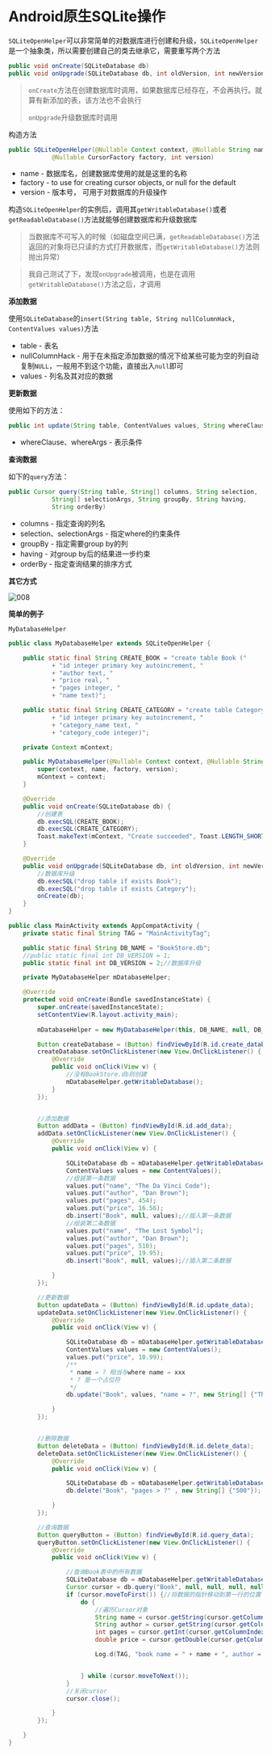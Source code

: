 # Android原生SQLite操作

`SQLiteOpenHelper`可以非常简单的对数据库进行创建和升级，`SQLiteOpenHelper`是一个抽象类，所以需要创建自己的类去继承它，需要重写两个方法

```java
public void onCreate(SQLiteDatabase db)
public void onUpgrade(SQLiteDatabase db, int oldVersion, int newVersion)  
```

> `onCreate`方法在创建数据库时调用，如果数据库已经存在，不会再执行。就算有新添加的表，该方法也不会执行
>
> `onUpgrade`升级数据库时调用

构造方法

```java
public SQLiteOpenHelper(@Nullable Context context, @Nullable String name,
            @Nullable CursorFactory factory, int version)
```

+ name - 数据库名，创建数据库使用的就是这里的名称
+ factory - to use for creating cursor objects, or null for the default
+ version - 版本号， 可用于对数据库的升级操作

构造`SQLiteOpenHelper`的实例后，调用其`getWritableDatabase()`或者`getReadableDatabase()`方法就能够创建数据库和升级数据库

> 当数据库不可写入的时候（如磁盘空间已满，`getReadableDatabase()`方法返回的对象将已只读的方式打开数据库，而`getWritableDatabase()`方法则抛出异常）

> 我自己测试了下，发现`onUpgrade`被调用，也是在调用`getWritableDatabase()`方法之后，才调用



**添加数据**

使用`SQLiteDatabase`的`insert(String table, String nullColumnHack, ContentValues values)`方法

+ table - 表名
+ nullColumnHack - 用于在未指定添加数据的情况下给某些可能为空的列自动复制`NULL`，一般用不到这个功能，直接出入`null`即可
+ values - 列名及其对应的数据



**更新数据**

使用如下的方法：

```java
public int update(String table, ContentValues values, String whereClause, String[] whereArgs)
```

+ whereClause、whereArgs - 表示条件



**查询数据**

如下的`query`方法：

```java
public Cursor query(String table, String[] columns, String selection,
            String[] selectionArgs, String groupBy, String having,
            String orderBy)
```

+ columns - 指定查询的列名
+ selection、selectionArgs - 指定where的约束条件
+ groupBy - 指定需要group by的列
+ having - 对group by后的结果进一步约束
+ orderBy - 指定查询结果的排序方式



**其它方式**

![008](https://github.com/winfredzen/Android-Basic/blob/master/Database%26Cache/images/008.png)



**简单的例子**

`MyDatabaseHelper`

```java
public class MyDatabaseHelper extends SQLiteOpenHelper {

    public static final String CREATE_BOOK = "create table Book ("
            + "id integer primary key autoincrement, "
            + "author text, "
            + "price real, "
            + "pages integer, "
            + "name text)";

    public static final String CREATE_CATEGORY = "create table Category ("
            + "id integer primary key autoincrement, "
            + "category_name text, "
            + "category_code integer)";

    private Context mContext;

    public MyDatabaseHelper(@Nullable Context context, @Nullable String name, @Nullable SQLiteDatabase.CursorFactory factory, int version) {
        super(context, name, factory, version);
        mContext = context;
    }

    @Override
    public void onCreate(SQLiteDatabase db) {
        //创建表
        db.execSQL(CREATE_BOOK);
        db.execSQL(CREATE_CATEGORY);
        Toast.makeText(mContext, "Create succeeded", Toast.LENGTH_SHORT).show();
    }

    @Override
    public void onUpgrade(SQLiteDatabase db, int oldVersion, int newVersion) {
        //数据库升级
        db.execSQL("drop table if exists Book");
        db.execSQL("drop table if exists Category");
        onCreate(db);
    }
}
```

```java
public class MainActivity extends AppCompatActivity {
    private static final String TAG = "MainActivityTag";

    public static final String DB_NAME = "BookStore.db";
    //public static final int DB_VERSION = 1;
    public static final int DB_VERSION = 2;//数据库升级

    private MyDatabaseHelper mDatabaseHelper;

    @Override
    protected void onCreate(Bundle savedInstanceState) {
        super.onCreate(savedInstanceState);
        setContentView(R.layout.activity_main);
        
        mDatabaseHelper = new MyDatabaseHelper(this, DB_NAME, null, DB_VERSION);

        Button createDatabase = (Button) findViewById(R.id.create_database);
        createDatabase.setOnClickListener(new View.OnClickListener() {
            @Override
            public void onClick(View v) {
                //没有BookStore.db则创建
                mDatabaseHelper.getWritableDatabase();
            }
        });


        //添加数据
        Button addData = (Button) findViewById(R.id.add_data);
        addData.setOnClickListener(new View.OnClickListener() {
            @Override
            public void onClick(View v) {

                SQLiteDatabase db = mDatabaseHelper.getWritableDatabase();
                ContentValues values = new ContentValues();
                //组装第一条数据
                values.put("name", "The Da Vinci Code");
                values.put("author", "Dan Brown");
                values.put("pages", 454);
                values.put("price", 16.56);
                db.insert("Book", null, values);//插入第一条数据
                //组装第二条数据
                values.put("name", "The Lost Symbol");
                values.put("author", "Dan Brown");
                values.put("pages", 510);
                values.put("price", 19.95);
                db.insert("Book", null, values);//插入第二条数据

            }
        });

        //更新数据
        Button updateData = (Button) findViewById(R.id.update_data);
        updateData.setOnClickListener(new View.OnClickListener() {
            @Override
            public void onClick(View v) {

                SQLiteDatabase db = mDatabaseHelper.getWritableDatabase();
                ContentValues values = new ContentValues();
                values.put("price", 10.99);
                /**
                 * name = ? 相当与where name = xxx
                 * ? 是一个占位符
                 */
                db.update("Book", values, "name = ?", new String[] {"The Da Vinci Code"});

            }
        });


        //删除数据
        Button deleteData = (Button) findViewById(R.id.delete_data);
        deleteData.setOnClickListener(new View.OnClickListener() {
            @Override
            public void onClick(View v) {

                SQLiteDatabase db = mDatabaseHelper.getWritableDatabase();
                db.delete("Book", "pages > ?" , new String[] {"500"});

            }
        });

        //查询数据
        Button queryButton = (Button) findViewById(R.id.query_data);
        queryButton.setOnClickListener(new View.OnClickListener() {
            @Override
            public void onClick(View v) {

                //查询Book表中的所有数据
                SQLiteDatabase db = mDatabaseHelper.getWritableDatabase();
                Cursor cursor = db.query("Book", null, null, null, null, null, null);
                if (cursor.moveToFirst()) {//将数据的指针移动到第一行的位置
                    do {
                        //遍历Cursor对象
                        String name = cursor.getString(cursor.getColumnIndex("name"));//getColumnIndex获取某一列在表中对应的索引位置
                        String author = cursor.getString(cursor.getColumnIndex("author"));
                        int pages = cursor.getInt(cursor.getColumnIndex("pages"));
                        double price = cursor.getDouble(cursor.getColumnIndex("price"));

                        Log.d(TAG, "book name = " + name + ", author = " + author + ", pages = " + pages + ", price = " + price);


                    } while (cursor.moveToNext());
                }
                //关闭cursor
                cursor.close();

            }
        });

    }
}
```



































